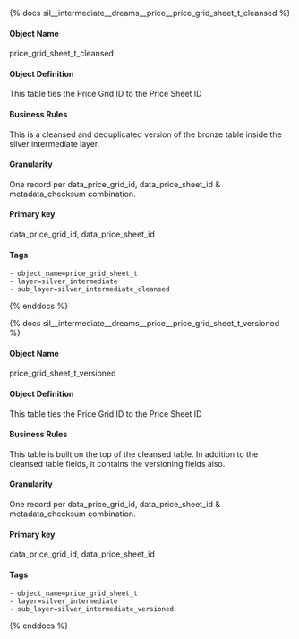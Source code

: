{% docs sil__intermediate__dreams__price__price_grid_sheet_t_cleansed %}

#### Object Name
price_grid_sheet_t_cleansed

#### Object Definition
This table ties the Price Grid ID to the Price Sheet ID

#### Business Rules
This is a cleansed and deduplicated version of the bronze table inside the silver intermediate layer.

#### Granularity
One record per data_price_grid_id, data_price_sheet_id & metadata_checksum combination.

#### Primary key
data_price_grid_id, data_price_sheet_id

#### Tags
    - object_name=price_grid_sheet_t
    - layer=silver_intermediate
    - sub_layer=silver_intermediate_cleansed

{% enddocs %}

{% docs sil__intermediate__dreams__price__price_grid_sheet_t_versioned %}

#### Object Name
price_grid_sheet_t_versioned

#### Object Definition
This table ties the Price Grid ID to the Price Sheet ID

#### Business Rules
This table is built on the top of the cleansed table. In addition to the cleansed table fields, it contains the versioning fields also.

#### Granularity
One record per data_price_grid_id, data_price_sheet_id & metadata_checksum combination.

#### Primary key
data_price_grid_id, data_price_sheet_id

#### Tags
    - object_name=price_grid_sheet_t
    - layer=silver_intermediate
    - sub_layer=silver_intermediate_versioned

{% enddocs %}